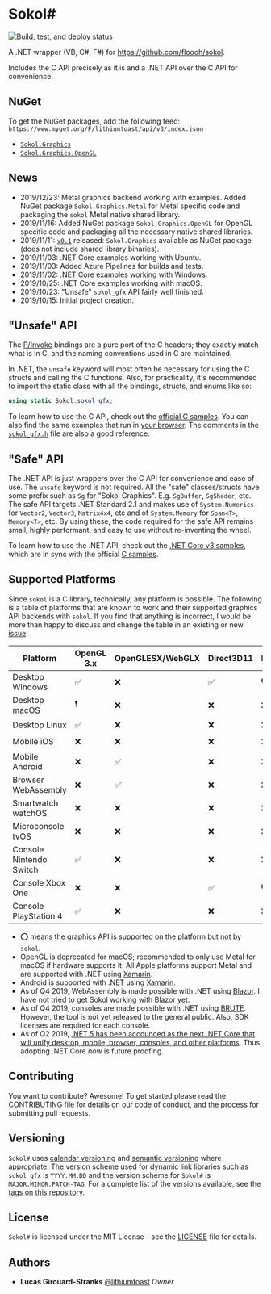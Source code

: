 # Sokol\#

[![Build, test, and deploy status](https://img.shields.io/azure-devops/build/lustranks/sokol-csharp/Build-Test-Pack-Deploy/master?label=build%2Ftest%2Fdeploy&logo=azure-pipelines)](https://dev.azure.com/lustranks/sokol-csharp/_build/latest?definitionId=4&branchName=master)

A .NET wrapper (VB, C#, F#) for https://github.com/floooh/sokol.

Includes the C API precisely as it is and a .NET API over the C API for convenience.

## NuGet

To get the NuGet packages, add the following feed: `https://www.myget.org/F/lithiumtoast/api/v3/index.json`

- [`Sokol.Graphics`](https://www.myget.org/feed/lithiumtoast/package/nuget/Sokol.Graphics)
- [`Sokol.Graphics.OpenGL`](https://www.myget.org/feed/lithiumtoast/package/nuget/Sokol.Graphics.OpenGL)

## News

- 2019/12/23: Metal graphics backend working with examples. Added NuGet package `Sokol.Graphics.Metal` for Metal specific code and packaging the `sokol` Metal native shared library.
- 2019/11/16: Added NuGet package `Sokol.Graphics.OpenGL` for OpenGL specific code and packaging all the necessary native shared libraries.
- 2019/11/11: [`v0.1`](https://github.com/lithiumtoast/sokol-csharp/releases/tag/v0.1) released: `Sokol.Graphics` available as NuGet package (does not include shared library binaries).
- 2019/11/03: .NET Core examples working with Ubuntu.
- 2019/11/03: Added Azure Pipelines for builds and tests.
- 2019/11/02: .NET Core examples working with Windows.
- 2019/10/25: .NET Core examples working with macOS.
- 2019/10/23: "Unsafe" `sokol_gfx` API fairly well finished.
- 2019/10/15: Initial project creation.

## "Unsafe" API

The [P/Invoke](https://docs.microsoft.com/en-us/dotnet/standard/native-interop/pinvoke) bindings are a pure port of the C headers; they exactly match what is in C, and the naming conventions used in C are maintained.

In .NET, the `unsafe` keyword will most often be necessary for using the C structs and calling the C functions. Also, for practicality, it's recommended to import the static class with all the bindings, structs, and enums like so:

```cs
using static Sokol.sokol_gfx;
```

To learn how to use the C API, check out the [official C samples](https://github.com/floooh/sokol-samples). You can also find the same examples that run in [your browser](https://floooh.github.io/sokol-html5/index.html). The comments in the [`sokol_gfx.h`](https://github.com/floooh/sokol/blob/master/sokol_gfx.h) file are also a good reference.

## "Safe" API

The .NET API is just wrappers over the C API for convenience and ease of use. The `unsafe` keyword is not required. All the "safe" classes/structs have some prefix such as `Sg` for "Sokol Graphics". E.g. `SgBuffer`, `SgShader`, etc. The safe API targets .NET Standard 2.1 and makes use of `System.Numerics` for `Vector2`, `Vector3`, `Matrix4x4`, etc and of `System.Memory` for `Span<T>`, `Memory<T>`, etc. By using these, the code required for the safe API remains small, highly performant, and easy to use without re-inventing the wheel.

To learn how to use the .NET API, check out the [.NET Core v3 samples](https://github.com/lithiumtoast/sokol-csharp/tree/master/src/Samples), which are in sync with the official [C samples](https://github.com/floooh/sokol-samples).

## Supported Platforms

Since `sokol` is a C library, technically, any platform is possible. The following is a table of platforms that are known to work and their supported graphics API backends with `sokol`. If you find that anything is incorrect, I would be more than happy to discuss and change the table in an existing or new [issue](https://github.com/lithiumtoast/sokol-csharp/issues).

Platform|OpenGL 3.x|OpenGLESX/WebGLX|Direct3D11|Direct3D12|Metal|Vulkan
---|---|---|---|---|---|---
Desktop Windows|✅|❌|✅|⭕|❌|⭕
Desktop macOS|❗|❌|❌|❌|✅|⭕
Desktop Linux|✅|❌|❌|❌|❌|⭕
Mobile iOS|❌|❌|❌|❌|✅|⭕
Mobile Android|❌|✅|❌|❌|❌|❓
Browser WebAssembly|❌|✅|❌|❌|❌|❌
Smartwatch watchOS|❌|❌|❌|❌|✅|❌
Microconsole tvOS|❌|❌|❌|❌|✅|❌
Console Nintendo Switch|✅|❌|❌|❌|❌|⭕
Console Xbox One|❌|❌|✅|⭕|❌|❌
Console PlayStation 4|✅|❌|❌|❌|❌|❓

- ⭕ means the graphics API is supported on the platform but not by `sokol`.
- OpenGL is deprecated for macOS; recommended to only use Metal for macOS if hardware supports it. All Apple platforms support Metal and are supported with .NET using [Xamarin](https://dotnet.microsoft.com/apps/xamarin).
- Android is supported with .NET using [Xamarin](https://dotnet.microsoft.com/apps/xamarin).
- As of Q4 2019, WebAssembly is made possible with .NET using [Blazor](https://dotnet.microsoft.com/apps/aspnet/web-apps/blazor). I have not tried to get Sokol working with Blazor yet.
- As of Q4 2019, consoles are made possible with .NET using [BRUTE](http://brute.rocks). However, the tool is not yet released to the general public. Also, SDK licenses are required for each console.
- As of Q2 2019, [.NET 5 has been accounced as the next .NET Core that will unify desktop, mobile, browser, consoles, and other platforms](https://devblogs.microsoft.com/dotnet/introducing-net-5/). Thus, adopting .NET Core *now* is future proofing.

## Contributing

You want to contribute? Awesome! To get started please read the [CONTRIBUTING](CONTRIBUTING) file for details on our code of conduct, and the process for submitting pull requests.

## Versioning

`Sokol#` uses [calendar versioning](https://calver.org) and [semantic versioning](https://semver.org) where appropriate. The version scheme used for dynamic link libraries such as `sokol_gfx` is `YYYY.MM.DD` and the version scheme for `Sokol#` is `MAJOR.MINOR.PATCH-TAG`. For a complete list of the versions available, see the [tags on this repository](https://github.com/lithiumtoast/sokol-csharp/tags).

## License

`Sokol#` is licensed under the MIT License - see the [LICENSE](LICENSE) file for details.

## Authors

- **Lucas Girouard-Stranks** [@lithiumtoast](https://github.com/lithiumtoast) *Owner*
